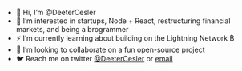 - 👋 Hi, I’m @DeeterCesler
- 💸 I’m interested in startups, Node + React, restructuring financial markets, and being a brogrammer
- ⚡ I’m currently learning about building on the Lightning Network ₿
- 🤝 I’m looking to collaborate on a fun open-source project
- 🐦 Reach me on twitter [@DeeterCesler](twitter.com/DeeterCesler) or [email](mailto:me+github@deetercesler.com)

<!---
DeeterCesler/DeeterCesler is a ✨ special ✨ repository because its `README.md` (this file) appears on your GitHub profile.
You can click the Preview link to take a look at your changes.
--->
